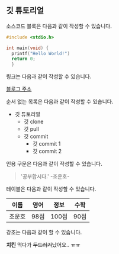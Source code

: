 ## 깃 튜토리얼

소스코드 블록은 다음과 같이 작성할 수 있습니다.

```c
#include <stdio.h>

int main(void) {
  printf("Hello World!")
  return 0;
  }

```

링크는 다음과 같이 작성할 수 있습니다.

[블로그 주소](https://qastack.kr/programming/7757751/how-do-you-change-a-repository-description-on-github)

순서 없는 목록은 다음과 같이 작성할 수 있습니다.

* 깃 튜토리얼
  * 깃 clone
  * 깃 pull
  * 깃 commit
    * 깃 commit 1
    * 깃 commit 2
    
인용 구문은 다음과 같이 작성할 수 있습니다.

> '공부합시다.' -조운호-

테이블은 다음과 같이 작성할 수 있습니다.

이름|영어|정보|수학
---|---|---|---|
조운호|98점|100점|90점|86점

강조는 다음과 같이 할 수 있습니다.

**치킨** 먹다가 ~~두드러기~~났어요.. ㅠㅠ
